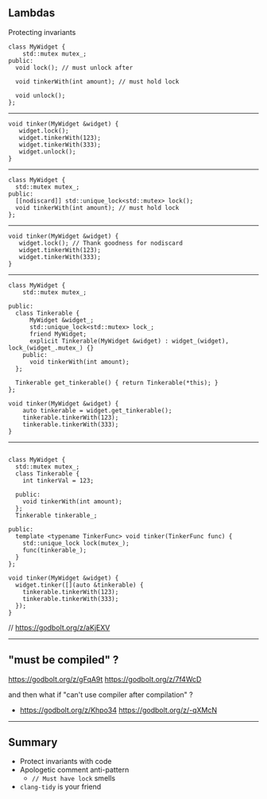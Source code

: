 ## Lambdas

Protecting invariants

```
class MyWidget {
    std::mutex mutex_;
public:
  void lock(); // must unlock after

  void tinkerWith(int amount); // must hold lock

  void unlock();
};
```

---
```
void tinker(MyWidget &widget) {
   widget.lock();
   widget.tinkerWith(123);
   widget.tinkerWith(333);
   widget.unlock();
}
```

---

```
class MyWidget {
  std::mutex mutex_;
public:
  [[nodiscard]] std::unique_lock<std::mutex> lock();
  void tinkerWith(int amount); // must hold lock
};
```

---

```
void tinker(MyWidget &widget) {
   widget.lock(); // Thank goodness for nodiscard
   widget.tinkerWith(123);
   widget.tinkerWith(333);
}
```

---

```
class MyWidget {
    std::mutex mutex_;

public:
  class Tinkerable {
      MyWidget &widget_;
      std::unique_lock<std::mutex> lock_;
      friend MyWidget;
      explicit Tinkerable(MyWidget &widget) : widget_(widget), lock_(widget_.mutex_) {}
    public:
      void tinkerWith(int amount);
  };

  Tinkerable get_tinkerable() { return Tinkerable(*this); }
};
```

```
void tinker(MyWidget &widget) {
    auto tinkerable = widget.get_tinkerable();
    tinkerable.tinkerWith(123);
    tinkerable.tinkerWith(333);
}
```

---

```

class MyWidget {
  std::mutex mutex_;
  class Tinkerable {
    int tinkerVal = 123;

  public:
    void tinkerWith(int amount);
  };
  Tinkerable tinkerable_;

public:
  template <typename TinkerFunc> void tinker(TinkerFunc func) {
    std::unique_lock lock(mutex_);
    func(tinkerable_);
  }
};

void tinker(MyWidget &widget) {
  widget.tinker([](auto &tinkerable) {
    tinkerable.tinkerWith(123);
    tinkerable.tinkerWith(333);
  });
}
```
// https://godbolt.org/z/aKjEXV

---

## "must be compiled" ?
https://godbolt.org/z/gFqA9t
https://godbolt.org/z/7f4WcD

and then what if "can't use compiler after compilation" ?
- https://godbolt.org/z/Khpo34 https://godbolt.org/z/-qXMcN

---

## Summary
- Protect invariants with code
- Apologetic comment anti-pattern
  - `// Must have lock` smells
- `clang-tidy` is your friend